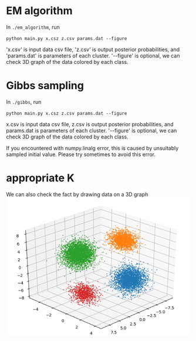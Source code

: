 # EM algorithm
In `./em_algorithm`, run
```
python main.py x.csz z.csv params.dat --figure
```
'x.csv' is input data csv file, 'z.csv' is output posterior probabilities, and 'params.dat' is parameters of each cluster.
'--figure' is optional, we can check 3D graph of the data colored by each class.

# Gibbs sampling
In `./gibbs`, run
```
python main.py x.csz z.csv params.dat --figure
```
x.csv is input data csv file, z.csv is output posterior probabilities, and params.dat is parameters of each cluster.
'--figure' is optional, we can check 3D graph of the data colored by each class.

If you encountered with numpy.linalg error, this is caused by unsuitably sampled initial value.
Please try sometimes to avoid this error.

# appropriate K

We can also check the fact by drawing data on a 3D graph
![em](./em_algorithm/yRryXbjSky.png)
